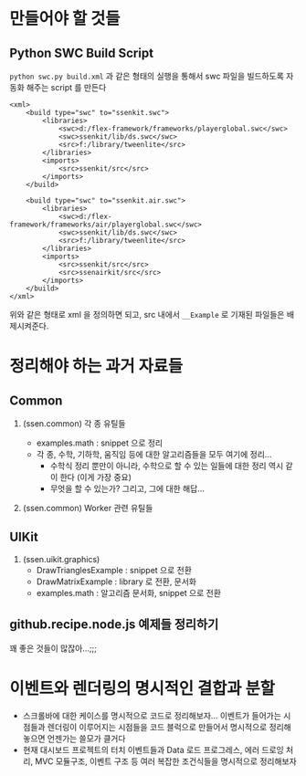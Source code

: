 # 만들어야 할 것들

## Python SWC Build Script

`python swc.py build.xml` 과 같은 형태의 실행을 통해서 swc 파일을 빌드하도록 자동화 해주는 script 를 만든다

	<xml>
		<build type="swc" to="ssenkit.swc">
			<libraries>
				<swc>d:/flex-framework/frameworks/playerglobal.swc</swc>
				<swc>ssenkit/lib/ds.swc</swc>
				<src>f:/library/tweenlite</src>
			</libraries>
			<imports>
				<src>ssenkit/src</src>
			</imports>
		</build>
		
		<build type="swc" to="ssenkit.air.swc">
			<libraries>
				<swc>d:/flex-framework/frameworks/air/playerglobal.swc</swc>
				<swc>ssenkit/lib/ds.swc</swc>
				<src>f:/library/tweenlite</src>
			</libraries>
			<imports>
				<src>ssenkit/src</src>
				<src>ssenairkit/src</src>
			</imports>
		</build>
	</xml> 
	
위와 같은 형태로 xml 을 정의하면 되고, src 내에서 `__Example` 로 기재된 파일들은 배제시켜준다.

# 정리해야 하는 과거 자료들

## Common

1. (ssen.common) 각 종 유틸들
	- examples.math : snippet 으로 정리
	- 각 종, 수학, 기하학, 움직임 등에 대한 알고리즘들을 모두 여기에 정리... 
		- 수학식 정리 뿐만이 아니라, 수학으로 할 수 있는 일들에 대한 정리 역시 같이 한다 (이게 가장 중요)
		- 무엇을 할 수 있는가? 그리고, 그에 대한 해답... 

1. (ssen.common) Worker 관련 유틸들

## UIKit
1. (ssen.uikit.graphics)
	- DrawTrianglesExample : snippet 으로 전환
	- DrawMatrixExample : library 로 전환, 문서화 
	- examples.math : 알고리즘 문서화, snippet 으로 전환
	
## github.recipe.node.js 예제들 정리하기

꽤 좋은 것들이 많잖아...;;;

# 이벤트와 렌더링의 명시적인 결합과 분할

- 스크롤바에 대한 케이스를 명시적으로 코드로 정리해보자… 이벤트가 들어가는 시점들과 렌더링이 이루어지는 시점들을 코드 블럭으로 만들어서 명시적으로 정리해놓으면 언젠가는 쓸모가 클거다
- 현재 대시보드 프로젝트의 터치 이벤트들과 Data 로드 프로그레스, 에러 드로잉 처리, MVC 모듈구조, 이벤트 구조 등 여러 복잡한 조건식들을 명시적으로 정리해보자
